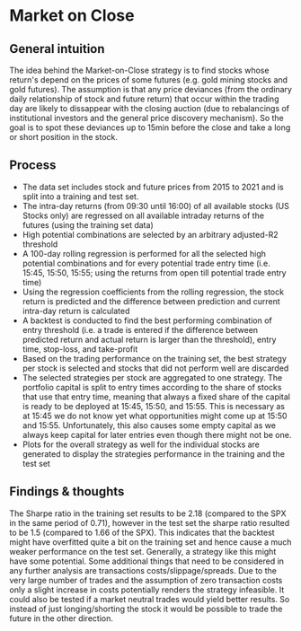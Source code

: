 # Market on Close

## General intuition
The idea behind the Market-on-Close strategy is to find stocks whose return's depend on the prices of some futures (e.g. gold mining stocks and gold futures). The assumption is that any price deviances (from the ordinary daily relationship of stock and future return) that occur within the trading day are likely to dissappear with the closing auction (due to rebalancings of institutional investors and the general price discovery mechanism). So the goal is to spot these deviances up to 15min before the close and take a long or short position in the stock. 

## Process
- The data set includes stock and future prices from 2015 to 2021 and is split into a training and test set.
- The intra-day returns (from 09:30 until 16:00) of all available stocks (US Stocks only) are regressed on all available intraday returns of the futures (using the training set data)
- High potential combinations are selected by an arbitrary adjusted-R2 threshold
- A 100-day rolling regression is performed for all the selected high potential combinations and for every potential trade entry time (i.e. 15:45, 15:50, 15:55; using the returns from open till potential trade entry time)
- Using the regression coefficients from the rolling regression, the stock return is predicted and the difference between prediction and current intra-day return is calculated
- A backtest is conducted to find the best performing combination of entry threshold (i.e. a trade is entered if the difference between predicted return and actual return is larger than the threshold), entry time, stop-loss, and take-profit
- Based on the trading performance on the training set, the best strategy per stock is selected and stocks that did not perform well are discarded
- The selected strategies per stock are aggregated to one strategy. The portfolio capital is split to entry times according to the share of stocks that use that entry time, meaning that always a fixed share of the capital is ready to be deployed at 15:45, 15:50, and 15:55. This is necessary as at 15:45 we do not know yet what opportunities might come up at 15:50 and 15:55. Unfortunately, this also causes some empty capital as we always keep capital for later entries even though there might not be one.
- Plots for the overall strategy as well for the individual stocks are generated to display the strategies performance in the training and the test set

## Findings & thoughts
The Sharpe ratio in the training set results to be 2.18 (compared to the SPX in the same period of 0.71), however in the test set the sharpe ratio resulted to be 1.5 (compared to 1.66 of the SPX). This indicates that the backtest might have overfitted quite a bit on the training set and hence cause a much weaker performance on the test set. Generally, a strategy like this might have some potential. Some additional things that need to be considered in any further analysis are transactions costs/slippage/spreads. Due to the very large number of trades and the assumption of zero transaction costs only a slight increase in costs potentially renders the strategy infeasible. It could also be tested if a market neutral trades would yield better results. So instead of just longing/shorting the stock it would be possible to trade the future in the other direction. 
